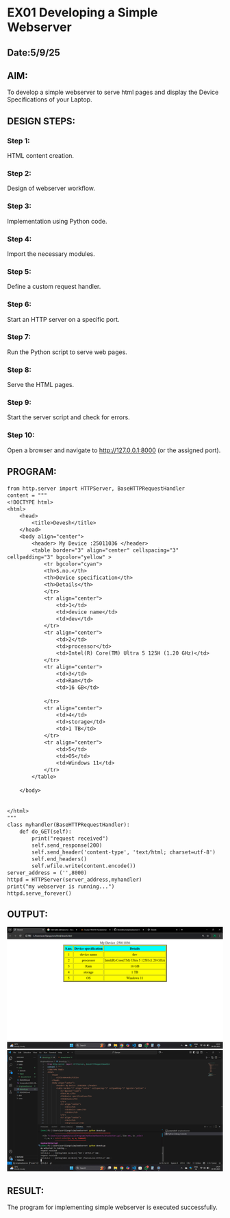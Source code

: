# EX01 Developing a Simple Webserver
## Date:5/9/25

## AIM:
To develop a simple webserver to serve html pages and display the Device Specifications of your Laptop.

## DESIGN STEPS:
### Step 1: 
HTML content creation.

### Step 2:
Design of webserver workflow.

### Step 3:
Implementation using Python code.

### Step 4:
Import the necessary modules.

### Step 5:
Define a custom request handler.

### Step 6:
Start an HTTP server on a specific port.

### Step 7:
Run the Python script to serve web pages.

### Step 8:
Serve the HTML pages.

### Step 9:
Start the server script and check for errors.

### Step 10:
Open a browser and navigate to http://127.0.0.1:8000 (or the assigned port).

## PROGRAM:
```
from http.server import HTTPServer, BaseHTTPRequestHandler
content = """
<!DOCTYPE html>
<html>
    <head>
        <title>Devesh</title>
    </head>    
    <body align="center">
        <header> My Device :25011036 </header>
        <table border="3" align="center" cellspacing="3" cellpadding="3" bgcolor="yellow" >
            <tr bgcolor="cyan">
            <th>S.no.</th>
            <th>Device specification</th>
            <th>Details</th>
            </tr>
            <tr align="center">
                <td>1</td>
                <td>device name</td>
                <td>dev</td>
            </tr>
            <tr align="center">
                <td>2</td>
                <td>processor</td>
                <td>Intel(R) Core(TM) Ultra 5 125H (1.20 GHz)</td>
            </tr>
            <tr align="center">
                <td>3</td>
                <td>Ram</td>
                <td>16 GB</td>

            </tr>
            <tr align="center">
                <td>4</td>
                <td>storage</td>
                <td>1 TB</td>
            </tr>
            <tr align="center">
                <td>5</td>
                <td>OS</td>
                <td>Windows 11</td>
            </tr>
        </table>

    </body>


</html>
"""
class myhandler(BaseHTTPRequestHandler):
    def do_GET(self):
        print("request received")
        self.send_response(200)
        self.send_header('content-type', 'text/html; charset=utf-8')
        self.end_headers()
        self.wfile.write(content.encode())
server_address = ('',8000)
httpd = HTTPServer(server_address,myhandler)
print("my webserver is running...")
httpd.serve_forever()
```

## OUTPUT:
![alt text](<Screenshot (14).png>)
![alt text](<Screenshot (15).png>)
## RESULT:
The program for implementing simple webserver is executed successfully.
